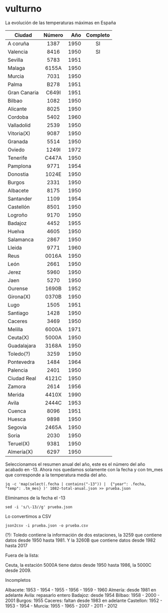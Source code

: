 # vulturno
La evolución de las temperaturas máximas en España



| Ciudad        | Número        | Año     | Completo      |
| ------------- |:-------------:| -------:|:-------------:|
| A coruña      | 1387          |  1950   | SI
| Valencia      | 8416          |  1950   | SI
| Sevilla       | 5783          |  1951   |
| Malaga        | 6155A         |  1950   |
| Murcia        | 7031          |  1950   |
| Palma         | B278          |  1951   |
| Gran Canaria  | C649I         |  1951   |
| Bilbao        | 1082          |  1950   |
| Alicante      | 8025          |  1950   |
| Cordoba       | 5402          |  1960   |
| Valladolid    | 2539          |  1950   |
| Vitoria(X)    | 9087          |  1950   |
| Granada       | 5514          |  1950   |
| Oviedo        | 1249I         |  1972   |
| Tenerife      | C447A         |  1950   |
| Pamplona      | 9771          |  1954   |
| Donostia      | 1024E         |  1950   |
| Burgos        | 2331          |  1950   |
| Albacete      | 8175          |  1950   |
| Santander     | 1109          |  1954   |
| Castellón     | 8501          |  1950   |
| Logroño       | 9170          |  1950   |
| Badajoz       | 4452          |  1955   |
| Huelva        | 4605          |  1950   |
| Salamanca     | 2867          |  1950   |
| Lleida        | 9771          |  1960   |
| Reus          | 0016A         |  1950   |
| León          | 2661          |  1950   |
| Jerez         | 5960          |  1950   |
| Jaen          | 5270          |  1950   |
| Ourense       | 1690B         |  1952   |
| Girona(X)     | 0370B         |  1950   |
| Lugo          | 1505          |  1951   |
| Santiago      | 1428          |  1950   |
| Caceres       | 3469          |  1950   |
| Melilla       | 6000A         |  1971   |
| Ceuta(X)      | 5000A         |  1950   |
| Guadalajara   | 3168A         |  1950   |
| Toledo(?)     | 3259          |  1950   |
| Pontevedra    | 1484          |  1964   |
| Palencia      | 2401          |  1950   |
| Ciudad Real   | 4121C         |  1950   |
| Zamora        | 2614          |  1956   |
| Merida        | 4410X         |  1990   |
| Avila         | 2444C         |  1953   |
| Cuenca        | 8096          |  1951   |
| Huesca        | 9898          |  1950   |
| Segovia       | 2465A         |  1950   |
| Soria         | 2030          |  1950   |
| Teruel(X)     | 9381          |  1950   |
| Almería(X)    | 6297          |  1950   |



Seleccionamos el resumen anual del año, este es el número del año acabado en -13. Ahora nos quedamos solamente con la fecha y con tm_mes que corresponde a la temperatura media del año.
```
jq -c 'map(select(.fecha | contains("-13")) |  {"year": .fecha, "temp": .tm_mes} )' 1082-total-anual.json >> prueba.json
```

Eliminamos de la fecha el -13
```
sed -i 's/\-13//g' prueba.json
```

Lo convertimos a CSV
```
json2csv -i prueba.json -o prueba.csv
```


(?):
Toledo contiene la información de dos estaciones, la 3259 que contiene datos desde 1950 hasta 1981. Y la 3260B que contiene datos desde 1982 hasta 2017

Fuera de la lista:

Ceuta, la estación 5000A tiene datos desde 1950 hasta 1986, la 5000C desde 2009.


Incompletos

Albacete: 1953 - 1954 - 1955 - 1956 - 1959 - 1960
Almería: desde 1981 en adelante
Avila: repasarlo entero
Badajoz: desde 1954
Bilbao: 1958 - 2000 - 2001
Burgos: 1955
Caceres: faltan desde 1983 en adelante
Castellon: 1952 - 1953 - 1954 -
Murcia: 1955 - 1965 - 2007 - 2011 - 2012
